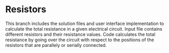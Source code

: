 # Resistors
This branch includes the solution files and user interface implementation to calculate the total resistance in a given electrical circuit. Input file contains different resistors and their resistance values. Code calculates the total resistance by going over the circuit with respect to the positions of the resistors that are parallely or serially connected.
